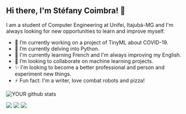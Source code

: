 ## Hi there, I'm Stéfany Coimbra! 👋

<!--
**stefanycoimbra/stefanycoimbra** is a ✨ _special_ ✨ repository because its `README.md` (this file) appears on your GitHub profile.

Here are some ideas to get you started:

- 🔭 I’m currently working on ...
- 🌱 I’m currently learning ...
- 👯 I’m looking to collaborate on ...
- 🤔 I’m looking for help with ...
- 💬 Ask me about ...
- 📫 How to reach me: ...
- 😄 Pronouns: ...
- ⚡ Fun fact: ...
-->

I am a student of Computer Engineering at Unifei, Itajubá-MG and I'm always looking for new opportunities to learn and improve myself.
- 🔭 I’m currently working on a project of TinyML about COVID-19.
- 🌱 I’m currently delving into Python.
- 💬 I'm currently learning French and I'm always improving my English.
- 👯 I’m looking to collaborate on machine learning projects. 
- ✨ I'm looking to become a better professional and person and experiment new things.
- ⚡ Fun fact: I'm a writer, love combat robots and pizza!

![YOUR github stats](https://github-readme-stats.vercel.app/api?username=stefanycoimbra)

[<img src="https://img.shields.io/badge/linkedin-%230077B5.svg?&style=for-the-badge&logo=linkedin&logoColor=white" />](https://www.linkedin.com/in/stéfany-coimbra-23780a16b) [<img src = "https://img.shields.io/badge/instagram-%23E4405F.svg?&style=for-the-badge&logo=instagram&logoColor=white">](https://www.instagram.com/ster.coimbra/) [<img src = "https://img.shields.io/badge/facebook-%231877F2.svg?&style=for-the-badge&logo=facebook&logoColor=white">](https://www.facebook.com/stefany.coimbra)
